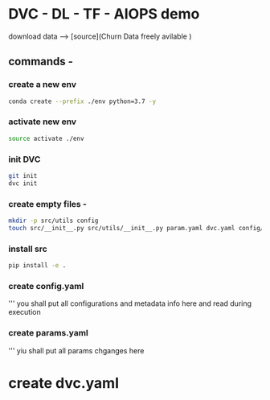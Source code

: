 # DVC - DL - TF - AIOPS demo

download data --> [source](Churn Data freely avilable
)

## commands - 

### create a new env
```bash
conda create --prefix ./env python=3.7 -y
```

### activate new env
```bash
source activate ./env
```

### init DVC
```bash
git init
dvc init
```

### create empty files - 
```bash
mkdir -p src/utils config
touch src/__init__.py src/utils/__init__.py param.yaml dvc.yaml config/config.yaml src/stage_01_load_save.py src/utils/all_utils.py setup.py .gitignore
```

### install src 
```bash
pip install -e .
```
### create config.yaml
''' you shall put all configurations and metadata info here and read during execution

### create params.yaml
''' yiu shall put all params chganges here
# create dvc.yaml 
``` This file will create pipe lines based on stages created.